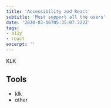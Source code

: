 ```yaml
---
title: 'Accessibility and React'
subtitle: 'Must support all the users'
date: '2020-03-16T05:35:07.322Z'
tags:
- a11y
- react
excerpt: ''
---
```


KLK

## Tools

- klk
- other
